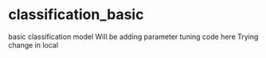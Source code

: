 # classification_basic
basic classification model
Will be adding parameter tuning code here
Trying change in local